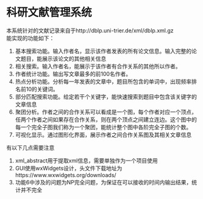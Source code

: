 # 科研文献管理系统

本系统针对的文献记录来自于http://dblp.uni-trier.de/xml/dblp.xml.gz<br/>
能实现的功能如下：
<ol>
  <li>
    基本搜索功能。输入作者名，显示该作者发表的所有论文信息。输入完整的论文题目，能展示该论文的其他相关信息
  </li>
  <li>
    相关搜索。输入作者名，能展示于该作者有合作关系的其他所以作者。
  </li>
  <li>
    作者统计功能。输出写文章最多的前100名作者。
  </li>
  <li>
    热点分析功能。分析每一年发表的文章中，题目所包含的单词中，出现频率排名前10的关键词。
  </li>
  <li>
    部分匹配搜索功能。给定若干个关键字，能快速搜索到题目中包含该关键字的文章信息
  </li>
  <li>
    聚团分析。作者之间的合作关系可以看成是一个图，每个作者对应一个顶点，任两个作者之间如果存在合作关系，则在两个顶点之间建立连边。这个图中的每一个完全子图我们称为一个聚团，能统计整个图中各阶完全子图的个数。
  </li>
  <li>
    可视化显示。通过图形化界面，展示作者之间合作关系图及其相关文章信息
  </li>
</ol>
有以下几点需要注意
<ol>
  <li>
    xml_abstract用于提取xml信息，需要单独作为一个项目使用
  </li>
  <li>
    GUI使用wxWidgets设计，头文件下载地址为https://www.wxwidgets.org/downloads/
  </li>
  <li>
    功能6中涉及的问题为NP完全问题，为保证在可以接收的时间内输出结果，统计并不完全
  </li>
</ol>
